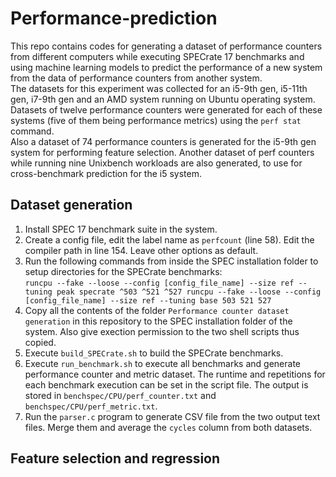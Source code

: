 # Performance-prediction
This repo contains codes for generating a dataset of performance counters from different computers while executing SPECrate 17 benchmarks and using machine learning models to predict the performance of a new system from the data of performance counters from another system.  
The datasets for this experiment was collected for an i5-9th gen, i5-11th gen, i7-9th gen and an AMD system running on Ubuntu operating system. Datasets of twelve performance counters were generated for each of these systems (five of them being performance metrics) using the `perf stat` command.  
Also a dataset of 74 performance counters is generated for the i5-9th gen system for performing feature selection. Another dataset of perf counters while running nine Unixbench workloads are also generated, to use for cross-benchmark prediction for the i5 system.

## Dataset generation
1. Install SPEC 17 benchmark suite in the system.
2. Create a config file, edit the label name as `perfcount` (line 58). Edit the compiler path in line 154. Leave other options as default.
3. Run the following commands from inside the SPEC installation folder to setup directories for the SPECrate benchmarks:  
   `runcpu --fake --loose --config [config_file_name] --size ref --tuning peak specrate ^503 ^521 ^527
    runcpu --fake --loose --config [config_file_name] --size ref --tuning base 503 521 527`
4. Copy all the contents of the folder `Performance counter dataset generation` in this repository to the SPEC installation folder of the system. Also give exection permission to the two shell scripts thus copied.
5. Execute `build_SPECrate.sh` to build the SPECrate benchmarks.
6. Execute `run_benchmark.sh` to execute all benchmarks and generate performance counter and metric dataset. The runtime and repetitions for each benchmark execution can be set in the script file. The output is stored in `benchspec/CPU/perf_counter.txt` and `benchspec/CPU/perf_metric.txt`.
7. Run the `parser.c` program to generate CSV file from the two output text files. Merge them and average the `cycles` column from both datasets.

## Feature selection and regression
